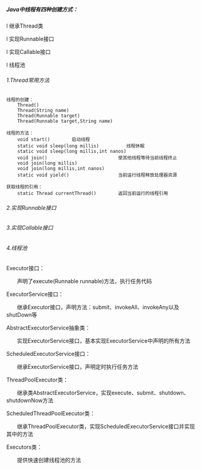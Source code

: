 ##### Java中线程有四种创建方式：

l 继承Thread类

l 实现Runnable接口

l 实现Callable接口

l 线程池



###### 1.Thread常用方法

```
线程的创建：
	Thread()
	Thread(String name)
	Thread(Runnable target)
	Thread(Runnable target,String name)

线程的方法：
	void start()		启动线程
	static void sleep(long millis)          线程休眠
	static void sleep(long millis,int nanos)
	void join()							 使其他线程等待当前线程终止
	void join(long millis)
	void join(long millis,int nanos)
	static void yield()					 当前运行线程释放处理器资源
    
获取线程的引用：
	static Thread currentThread()        返回当前运行的线程引用
```

###### 2.实现Runnable接口

###### 3.实现Callable接口

###### 4.线程池

Executor接口：

　　声明了execute(Runnable runnable)方法，执行任务代码

ExecutorService接口：

　　继承Executor接口，声明方法：submit、invokeAll、invokeAny以及shutDown等

AbstractExecutorService抽象类：

　　实现ExecutorService接口，基本实现ExecutorService中声明的所有方法

ScheduledExecutorService接口：

　　继承ExecutorService接口，声明定时执行任务方法

ThreadPoolExecutor类：

　　继承类AbstractExecutorService，实现execute、submit、shutdown、shutdownNow方法

ScheduledThreadPoolExecutor类：

　　继承ThreadPoolExecutor类，实现ScheduledExecutorService接口并实现其中的方法

Executors类：

　　提供快速创建线程池的方法
